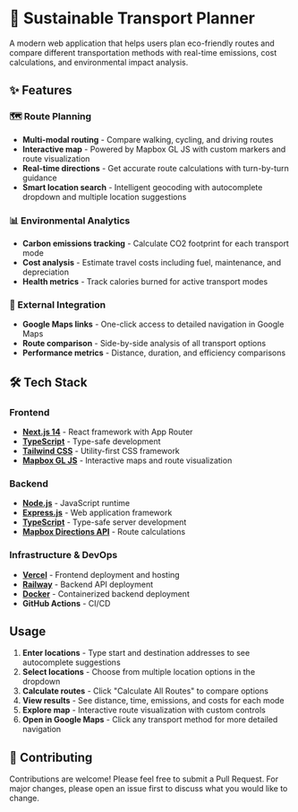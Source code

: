 # 🌱 Sustainable Transport Planner

A modern web application that helps users plan eco-friendly routes and compare different transportation methods with real-time emissions, cost calculations, and environmental impact analysis.

## ✨ Features

### 🗺️ Route Planning
- **Multi-modal routing** - Compare walking, cycling, and driving routes
- **Interactive map** - Powered by Mapbox GL JS with custom markers and route visualization
- **Real-time directions** - Get accurate route calculations with turn-by-turn guidance
- **Smart location search** - Intelligent geocoding with autocomplete dropdown and multiple location suggestions

### 📊 Environmental Analytics
- **Carbon emissions tracking** - Calculate CO2 footprint for each transport mode
- **Cost analysis** - Estimate travel costs including fuel, maintenance, and depreciation
- **Health metrics** - Track calories burned for active transport modes

### 🔗 External Integration
- **Google Maps links** - One-click access to detailed navigation in Google Maps
- **Route comparison** - Side-by-side analysis of all transport options
- **Performance metrics** - Distance, duration, and efficiency comparisons

## 🛠️ Tech Stack

### Frontend
- **[Next.js 14](https://nextjs.org/)** - React framework with App Router
- **[TypeScript](https://www.typescriptlang.org/)** - Type-safe development
- **[Tailwind CSS](https://tailwindcss.com/)** - Utility-first CSS framework
- **[Mapbox GL JS](https://docs.mapbox.com/mapbox-gl-js/)** - Interactive maps and route visualization

### Backend
- **[Node.js](https://nodejs.org/)** - JavaScript runtime
- **[Express.js](https://expressjs.com/)** - Web application framework
- **[TypeScript](https://www.typescriptlang.org/)** - Type-safe server development
- **[Mapbox Directions API](https://docs.mapbox.com/api/navigation/directions/)** - Route calculations

### Infrastructure & DevOps
- **[Vercel](https://vercel.com/)** - Frontend deployment and hosting
- **[Railway](https://railway.app/)** - Backend API deployment
- **[Docker](https://www.docker.com/)** - Containerized backend deployment
- **GitHub Actions** - CI/CD


## Usage

1. **Enter locations** - Type start and destination addresses to see autocomplete suggestions
2. **Select locations** - Choose from multiple location options in the dropdown
3. **Calculate routes** - Click "Calculate All Routes" to compare options
4. **View results** - See distance, time, emissions, and costs for each mode
5. **Explore map** - Interactive route visualization with custom controls
6. **Open in Google Maps** - Click any transport method for more detailed navigation

## 🤝 Contributing

Contributions are welcome! Please feel free to submit a Pull Request. For major changes, please open an issue first to discuss what you would like to change.